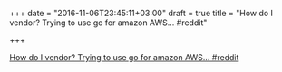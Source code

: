 +++
date = "2016-11-06T23:45:11+03:00"
draft = true
title = "How do I vendor? Trying to use go for amazon AWS...  #reddit"

+++

<p><a href="https://t.co/mtmd31kG1m">How do I vendor? Trying to use go for amazon AWS...  #reddit</a></p>
